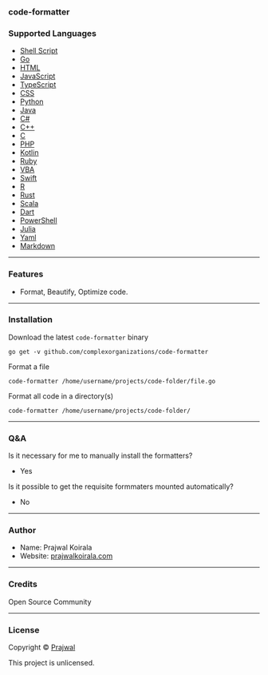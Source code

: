 ### code-formatter

### Supported Languages
- [Shell Script](https://github.com/mvdan/sh)
- [Go](https://go.dev)
- [HTML](https://github.com/kangax/html-minifier)
- [JavaScript](https://github.com/mishoo/UglifyJS)
- [TypeScript](https://github.com/google/gts)
- [CSS](https://github.com/cssnano/cssnano)
- [Python](https://github.com/google/yapf)
- [Java]()
- [C#](https://github.com/dotnet/format)
- [C++]()
- [C]()
- [PHP]()
- [Kotlin]()
- [Ruby](https://github.com/ruby-formatter/rufo)
- [VBA]()
- [Swift](https://github.com/apple/swift-format)
- [R]()
- [Rust](https://github.com/rust-lang/rustfmt)
- [Scala]()
- [Dart](https://dart.dev/tools/dart-format)
- [PowerShell]()
- [Julia]()
- [Yaml](https://github.com/adrienverge/yamllint)
- [Markdown](https://github.com/executablebooks/mdformat)

---
### Features
- Format, Beautify, Optimize code.

---
### Installation
Download the latest `code-formatter` binary
```
go get -v github.com/complexorganizations/code-formatter
```
Format a file
```
code-formatter /home/username/projects/code-folder/file.go
```
Format all code in a directory(s)
```
code-formatter /home/username/projects/code-folder/
```

---
### Q&A

Is it necessary for me to manually install the formatters?
- Yes

Is it possible to get the requisite formmaters mounted automatically?
- No

---
### Author
* Name: Prajwal Koirala
* Website: [prajwalkoirala.com](https://www.prajwalkoirala.com)

---
### Credits
Open Source Community

---
### License
Copyright © [Prajwal](https://github.com/prajwal-koirala)

This project is unlicensed.
